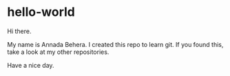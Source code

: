 # hello-world

Hi there.

My name is Annada Behera. I created this repo to learn git.
If you found this, take a look at my other repositories.

Have a nice day.

